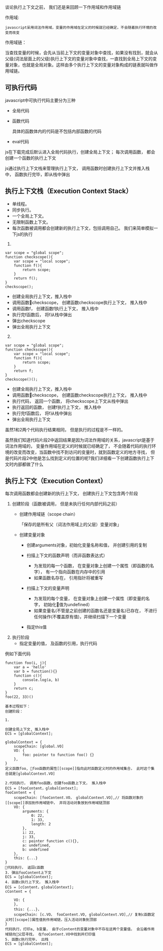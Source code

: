 谈论执行上下文之前， 我们还是来回顾一下作用域和作用域链

作用域:

    javascript采用词法作用域，变量的作用域在定义的时候就已经确定，不会随着执行环境的改变而改变

作用域链：

   当查找变量的时候，会先从当前上下文的变量对象中查找，如果没有找到，就会从父级(词法层面上的父级)执行上下文的变量对象中查找，一直找到全局上下文的变量对象，也就是全局对象。这样由多个执行上下文的变量对象构成的链表就叫做作用域链。


## 可执行代码
javascript中可执行代码主要分为三种
- 全局代码
- 函数代码

    具体的函数体内的代码是不包括内部函数的代码
- eval代码

js在下载完成后默认进入全局代码执行，创建全局上下文； 每次调用函数， 都会创建一个函数的执行上下文

js通过执行上下文栈来管理执行上下文， 调用函数时创建执行上下文并推入栈中， 函数执行完毕，即从栈中弹出

## 执行上下文栈（Execution Context Stack）
- 单线程。
- 同步执行。
- 一个全局上下文。
- 无限制函数上下文。
- 每次函数被调用都会创建新的执行上下文，包括调用自己。
我们来简单模拟一下js的执行

1.

    var scope = "global scope";
    function checkscope(){
        var scope = "local scope";
        function f(){
            return scope;
        }
        return f();
    }
    checkscope();

- 创建全局执行上下文，推入栈中
- 调用函数checkscope， 创建函数checkscope执行上下文， 推入栈中
- 调用函数f， 创建函数f执行上下文， 推入栈中
- 执行完f函数后， 将f从栈中弹出
- 弹出checkscope
- 弹出全局执行上下文

2.

    var scope = "global scope";
    function checkscope(){
        var scope = "local scope";
        function f(){
            return scope;
        }
        return f;
    }
    checkscope()();
- 创建全局执行上下文，推入栈中
- 调用函数checkscope， 创建函数checkscope执行上下文， 推入栈中
- 执行代码， 返回一个函数， 将checkscope上下文从栈中弹出
- 执行返回的函数， 创建f执行上下文， 推入栈中
- 执行完f函数后， 将f从栈中弹出
- 弹出全局执行上下文

虽然1和2两个代码执行结果相同， 但是执行的过程是不一样的。

虽然我们知道代码片段2中返回结果是因为词法作用域的关系，javascript是基于词法作用域的， 变量作用域在定义的时候就已经确定了， 不会随着代码的执行环境的改变而改变，当函数中找不到访问的变量时，就到函数定义的地方寻找， 但是代码片段2中他是怎么找到定义的位置的呢?我们详细看一下创建函数执行上下文时内部都做了什么

## 执行上下文（Execution Context）
每次调用函数都会创建新的执行上下文， 创建执行上下文包含两个阶段
1. 创建阶段（函数被调用， 但是未执行任何内部代码之前）
    - 创建作用域链（scope chain）
    
        「保存的是所有父（词法作用域上的父层）变量对象」
    - 创建变量对象
        - 创建arguments对象，初始化变量名称和值， 并创建引用的复制
        - 扫描上下文的函数声明（而非函数表达式）
            - 为发现的每一个函数， 在变量对象上创建一个属性（即函数的名字）， 有一个指向函数在内存中的引用
            - 如果函数名存在， 引用指针将被重写
        - 扫描上下文的变量声明
            - 为发现的每个变量， 在变量对象上创建一个属性（即变量的名字， 初始化值为undefined）
            - 如果变量名(不管是之前创建的函数名还是变量名)已存在， 不进行任何操作(不覆盖原有值)，并继续扫描下一个变量

        - 指定this值
2. 执行阶段
    - 指定变量的值， 及函数的引用，执行代码


例如下面代码

    function foo(i, j){
        var a = 'hello'
        var b = function(){}
        function c(){
            console.log(a, b)
        }
        return c;
    }
    foo(22, 33)()

    基本过程如下：
    创建阶段：

    1. 
    
    创建全局上下文, 推入栈中
    ECS = [globalContext];

    globalContext = {
        scopeChain: [global.VO]
        VO: {
            foo: pointer to function foo() {}
        },
    }
    定义函数foo, foo函数的属性[[scope]]指向此时函数定义时的作用域集合， 此时这个集合就是[globalContext.VO]
    
    2.代码执行， 调用foo函数，创建foo函数上下文， 推入栈中
    ECS = [fooContent，globalContext];
    fooContent = {
        scopeChain: [fooContent.VO， globalContext.VO],// 将函数对象的[[scope]]添加到作用域链中， 并将活动对象放到作用域链顶部
        VO: {
            arguments: {
                0: 22,
                1: 33,
                length: 2
            },
            i: 22,
            j: 33,
            c: pointer function c(){},
            a: undefined,
            b: undefined
        },
        this: {...}
    }
    代码执行， 返回c函数
    3. 弹出fooContent上下文
    ECS = [globalContext];
    4. 函数c执行上下文， 推入栈中
    ECS = [cContent，globalContext];
    cContent = {
         
        VO: {
        },
        this: {...}，
        scopeChain: [c.VO， fooContent.VO, globalContext.VO],// 复制c函数定义时[[scope]]属性值到作用域链，压入活动对象到顶部
    }
    代码执行，打印a, b变量， 由于cContent的变量对象中不存在这两个变量值， 会沿着作用域链向父层寻找， 在fooContent.VO中找到并打印值
    5. 函数c执行完毕， 出栈
    ECS = [globalContext];





